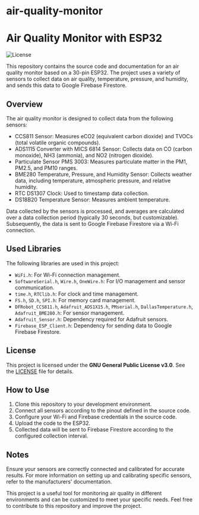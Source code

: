 # air-quality-monitor
# Air Quality Monitor with ESP32

![License](https://img.shields.io/badge/license-GPL--3.0-blue)

This repository contains the source code and documentation for an air quality monitor based on a 30-pin ESP32. The project uses a variety of sensors to collect data on air quality, temperature, pressure, and humidity, and sends this data to Google Firebase Firestore. 

## Overview

The air quality monitor is designed to collect data from the following sensors:

- CCS811 Sensor: Measures eCO2 (equivalent carbon dioxide) and TVOCs (total volatile organic compounds).
- ADS1115 Converter with MICS 6814 Sensor: Collects data on CO (carbon monoxide), NH3 (ammonia), and NO2 (nitrogen dioxide).
- Particulate Sensor PMS 3003: Measures particulate matter in the PM1, PM2.5, and PM10 ranges.
- BME280 Temperature, Pressure, and Humidity Sensor: Collects weather data, including temperature, atmospheric pressure, and relative humidity.
- RTC DS1307 Clock: Used to timestamp data collection.
- DS18B20 Temperature Sensor: Measures ambient temperature.

Data collected by the sensors is processed, and averages are calculated over a data collection period (typically 30 seconds, but customizable). Subsequently, the data is sent to Google Firebase Firestore via a Wi-Fi connection.

## Used Libraries

The following libraries are used in this project:

- `WiFi.h`: For Wi-Fi connection management.
- `SoftwareSerial.h`, `Wire.h`, `OneWire.h`: For I/O management and sensor communication.
- `time.h`, `RTClib.h`: For clock and time management.
- `FS.h`, `SD.h`, `SPI.h`: For memory card management.
- `DFRobot_CCS811.h`, `Adafruit_ADS1X15.h`, `PMserial.h`, `DallasTemperature.h`, `Adafruit_BME280.h`: For sensor management.
- `Adafruit_Sensor.h`: Dependency required for Adafruit sensors.
- `Firebase_ESP_Client.h`: Dependency for sending data to Google Firebase Firestore.

## License

This project is licensed under the **GNU General Public License v3.0**. See the [LICENSE](LICENSE) file for details.

## How to Use

1. Clone this repository to your development environment.
2. Connect all sensors according to the pinout defined in the source code.
3. Configure your Wi-Fi and Firebase credentials in the source code.
4. Upload the code to the ESP32.
5. Collected data will be sent to Firebase Firestore according to the configured collection interval.

## Notes

Ensure your sensors are correctly connected and calibrated for accurate results. For more information on setting up and calibrating specific sensors, refer to the manufacturers' documentation.

This project is a useful tool for monitoring air quality in different environments and can be customized to meet your specific needs. Feel free to contribute to this repository and improve the project.

